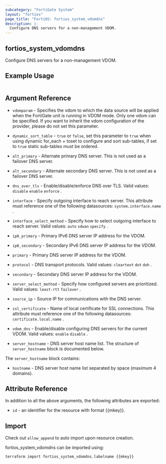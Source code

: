 ```yaml
---
subcategory: "FortiGate System"
layout: "fortios"
page_title: "FortiOS: fortios_system_vdomdns"
description: |-
  Configure DNS servers for a non-management VDOM.
---
```


## fortios_system_vdomdns
Configure DNS servers for a non-management VDOM.

## Example Usage

```hcl

```

## Argument Reference
* `vdomparam` - Specifies the vdom to which the data source will be applied when the FortiGate unit is running in VDOM mode. Only one vdom can be specified. If you want to inherit the vdom configuration of the provider, please do not set this parameter.
* `dynamic_sort_table` - `true` or `false`, set this parameter to `true` when using dynamic for_each + toset to configure and sort sub-tables, if set to `true` static sub-tables must be ordered.

* `alt_primary` - Alternate primary DNS server. This is not used as a failover DNS server.
* `alt_secondary` - Alternate secondary DNS server. This is not used as a failover DNS server.
* `dns_over_tls` - Enable/disable/enforce DNS over TLS. Valid values: `disable` `enable` `enforce` .
* `interface` - Specify outgoing interface to reach server. This attribute must reference one of the following datasources: `system.interface.name` .
* `interface_select_method` - Specify how to select outgoing interface to reach server. Valid values: `auto` `sdwan` `specify` .
* `ip6_primary` - Primary IPv6 DNS server IP address for the VDOM.
* `ip6_secondary` - Secondary IPv6 DNS server IP address for the VDOM.
* `primary` - Primary DNS server IP address for the VDOM.
* `protocol` - DNS transport protocols. Valid values: `cleartext` `dot` `doh` .
* `secondary` - Secondary DNS server IP address for the VDOM.
* `server_select_method` - Specify how configured servers are prioritized. Valid values: `least-rtt` `failover` .
* `source_ip` - Source IP for communications with the DNS server.
* `ssl_certificate` - Name of local certificate for SSL connections. This attribute must reference one of the following datasources: `certificate.local.name` .
* `vdom_dns` - Enable/disable configuring DNS servers for the current VDOM. Valid values: `enable` `disable` .
* `server_hostname` - DNS server host name list. The structure of `server_hostname` block is documented below.

The `server_hostname` block contains:

* `hostname` - DNS server host name list separated by space (maximum 4 domains).

## Attribute Reference

In addition to all the above arguments, the following attributes are exported:
* `id` - an identifier for the resource with format {{mkey}}.

## Import

Check out `allow_append` to auto import upon resource creation.

fortios_system_vdomdns can be imported using:
```sh
terraform import fortios_system_vdomdns.labelname {{mkey}}
```
